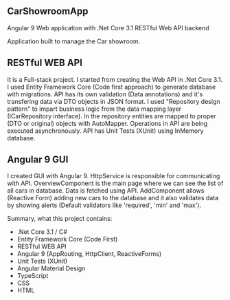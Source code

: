 ## CarShowroomApp
Angular 9 Web application with .Net Core 3.1 RESTful Web API backend

Application built to manage the Car showroom.

## RESTful WEB API

It is a Full-stack project. I started from creating the Web API in .Net Core 3.1. I used Entity Framework Core (Code first approach) to generate database with migrations. 
API has its own validation (Data annotations) and it's transfering data via DTO objects in JSON format. I used "Repository design pattern" to impart business logic from the data mapping layer (ICarRepository interface). In the repository entities are mapped to proper (DTO or original) objects with AutoMapper. Operations in API are being executed asynchronously. API has Unit Tests (XUnit) using InMemory database.

## Angular 9 GUI

I created GUI with Angular 9. HttpService is responsible for communicating with API. OverviewComponent is the main page where we can see the list of all cars in database. Data is fetched using API. AddComponent allows (Reactive Form) adding new cars to the database and it also validates data by showing alerts (Default validators like 'required', 'min' and 'max').

Summary, what this project contains:
- .Net Core 3.1 / C#
- Entity Framework Core (Code First)
- RESTful WEB API
- Angular 9 (AppRouting, HttpClient, ReactiveForms)
- Unit Tests (XUnit)
- Angular Material Design
- TypeScript
- CSS
- HTML
